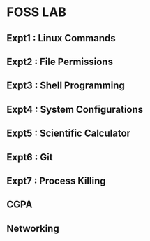 # FOSS LAB
 
  ## Expt1 : Linux Commands
  ## Expt2 : File Permissions
  ## Expt3 : Shell Programming
  ## Expt4 : System Configurations
  ## Expt5 : Scientific Calculator
  ## Expt6 : Git
  ## Expt7 : Process Killing
  
  ## CGPA
  ## Networking
